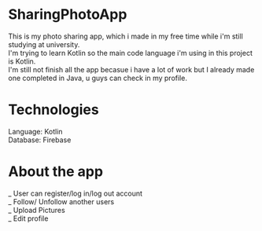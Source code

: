 # SharingPhotoApp

This is my photo sharing app, which i made in my free time while i'm still studying at university.\
I'm trying to learn Kotlin so the main code language i'm using in this project is Kotlin. \
I'm still not finish all the app becasue i have a lot of work but I already made one completed in Java, u guys can check in my profile. 


# Technologies
Language: Kotlin\
Database: Firebase

# About the app
_ User can register/log in/log out account\
_ Follow/ Unfollow another users\
_ Upload Pictures\
_ Edit profile

